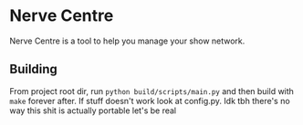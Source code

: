 # Nerve Centre

Nerve Centre is a tool to help you manage your show network.

## Building

From project root dir, run `python build/scripts/main.py` and then build with `make` forever after. If stuff doesn't work look at config.py. Idk tbh there's no way this shit is actually portable let's be real